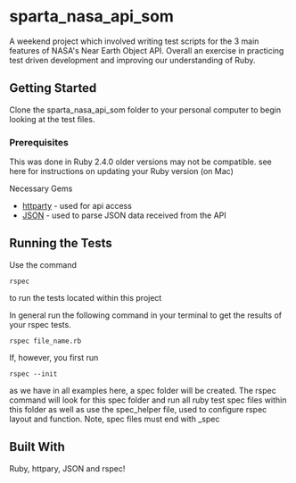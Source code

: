 # sparta_nasa_api_som

A weekend project which involved writing test scripts for the 3 main features of NASA's Near Earth Object API. Overall an exercise in practicing test driven development and improving our understanding of Ruby.

## Getting Started

Clone the sparta_nasa_api_som folder to your personal computer to begin looking at the test files.

### Prerequisites

This was done in Ruby 2.4.0 older versions may not be compatible. see here for instructions on updating your Ruby version (on Mac)

Necessary Gems
* [httparty](https://github.com/jnunemaker/httparty) - used for api access
* [JSON](https://github.com/flori/json) - used to parse JSON data received from the API

## Running the Tests


Use the command 
```
rspec
```
to run the tests located within this project


In general run the following command in your terminal to get the results of your rspec tests.
```
rspec file_name.rb
```
If, however, you first run
```
rspec --init
```
as we have in all examples here, a spec folder will be created. The rspec command will look for this spec folder and run all ruby test spec files within this folder as well as use the spec_helper file, used to configure rspec layout and function. Note, spec files must end with \_spec

## Built With

Ruby, httpary, JSON and rspec!